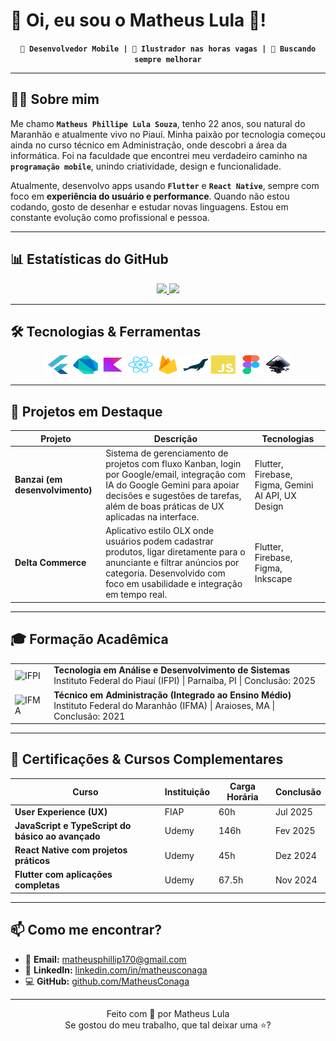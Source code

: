 # 👋 Oi, eu sou o Matheus Lula 🦑!

<div align="center">

  **` 📱 Desenvolvedor Mobile | 🎨 Ilustrador nas horas vagas | 🚀 Buscando sempre melhorar `**

</div>

---

## 🧑‍💻 Sobre mim

Me chamo **`Matheus Phillipe Lula Souza`**, tenho 22 anos, sou natural do Maranhão e atualmente vivo no Piauí. Minha paixão por tecnologia começou ainda no curso técnico em Administração, onde descobri a área da informática. Foi na faculdade que encontrei meu verdadeiro caminho na **`programação mobile`**, unindo criatividade, design e funcionalidade.

Atualmente, desenvolvo apps usando **`Flutter`** e **`React Native`**, sempre com foco em **experiência do usuário e performance**. Quando não estou codando, gosto de desenhar e estudar novas linguagens. Estou em constante evolução como profissional e pessoa.

---

## 📊 Estatísticas do GitHub

<div align="center">
  <a href="https://github.com/MatheusConaga">
    <img height="150em" src="https://github-readme-stats.vercel.app/api?username=MatheusConaga&show_icons=true&theme=tokyonight&include_all_commits=true&count_private=true&border_radius=20"/>
    <img height="150em" src="https://github-readme-stats.vercel.app/api/top-langs/?username=MatheusConaga&layout=compact&langs_count=7&theme=tokyonight&border_radius=10"/>
  </a>
</div>

---

## 🛠️ Tecnologias & Ferramentas

<div align="center">
  <img alt="Flutter" title="Flutter" height="30" width="40" src="https://github.com/devicons/devicon/blob/master/icons/flutter/flutter-original.svg">
  <img alt="Dart" title="Dart" height="30" width="40" src="https://github.com/devicons/devicon/blob/master/icons/dart/dart-original.svg">
  <img alt="Kotlin" title="Kotlin" height="30" width="40" src="https://github.com/devicons/devicon/blob/master/icons/kotlin/kotlin-original.svg">
  <img alt="React" title="React Native" height="30" width="40" src="https://github.com/devicons/devicon/blob/master/icons/react/react-original.svg">
  <img alt="Firebase" title="Firebase" height="30" width="40" src="https://github.com/devicons/devicon/blob/master/icons/firebase/firebase-original.svg">
  <img alt="MariaDB" title="MariaDB" height="30" width="40" src="https://github.com/devicons/devicon/blob/master/icons/mariadb/mariadb-original.svg">
  <img alt="JavaScript" title="JavaScript" height="30" width="40" src="https://raw.githubusercontent.com/devicons/devicon/master/icons/javascript/javascript-plain.svg">
  <img alt="Figma" title="Figma" height="30" width="40" src="https://github.com/devicons/devicon/blob/master/icons/figma/figma-original.svg">
  <img alt="Inkscape" title="Inkscape" height="30" width="40" src="https://github.com/devicons/devicon/blob/master/icons/inkscape/inkscape-original.svg">
</div>

---

## 🚀 Projetos em Destaque

| Projeto | Descrição | Tecnologias |
|--------|-----------|-------------|
| **Banzai (em desenvolvimento)** | Sistema de gerenciamento de projetos com fluxo Kanban, login por Google/email, integração com IA do Google Gemini para apoiar decisões e sugestões de tarefas, além de boas práticas de UX aplicadas na interface. | Flutter, Firebase, Figma, Gemini AI API, UX Design |
| **Delta Commerce** | Aplicativo estilo OLX onde usuários podem cadastrar produtos, ligar diretamente para o anunciante e filtrar anúncios por categoria. Desenvolvido com foco em usabilidade e integração em tempo real. | Flutter, Firebase, Figma, Inkscape |

---

## 🎓 Formação Acadêmica

<div align="center">
<table>
  <tr>
    <td><img height="80px" width="80px" alt="IFPI" src="https://encrypted-tbn0.gstatic.com/images?q=tbn:ANd9GcSxcRVjeg_4VBl6L9DIpY2KPglLPA7ITm5Axw&s"/></td>
    <td>
      <strong>Tecnologia em Análise e Desenvolvimento de Sistemas</strong><br>
      Instituto Federal do Piauí (IFPI) | Parnaíba, PI | Conclusão: 2025
    </td>
  </tr>
  <tr>
    <td><img height="80px" width="80px" alt="IFMA" src="https://encrypted-tbn0.gstatic.com/images?q=tbn:ANd9GcTudH51uknTLGYrz6qZ-fHS7dnZsOqH7rFyVg&s"/></td>
    <td>
      <strong>Técnico em Administração (Integrado ao Ensino Médio)</strong><br>
      Instituto Federal do Maranhão (IFMA) | Araioses, MA | Conclusão: 2021
    </td>
  </tr>
</table>
</div>

---

## 🧾 Certificações & Cursos Complementares

<div align="center">
 
| Curso | Instituição | Carga Horária | Conclusão |
|-------|-------------|----------------|-----------|
| **User Experience (UX)** | FIAP | 60h | Jul 2025 |
| **JavaScript e TypeScript do básico ao avançado** | Udemy | 146h | Fev 2025 |
| **React Native com projetos práticos** | Udemy | 45h | Dez 2024 |
| **Flutter com aplicações completas** | Udemy | 67.5h | Nov 2024 |

</div>
 
---

## 📫 Como me encontrar?

- 📧 **Email:** matheusphillip170@gmail.com  
- 💼 **LinkedIn:** [linkedin.com/in/matheusconaga](https://www.linkedin.com/in/matheusconaga)
- 💻 **GitHub:** [github.com/MatheusConaga](https://github.com/MatheusConaga)

---

<div align="center">

Feito com 💙 por Matheus Lula  
Se gostou do meu trabalho, que tal deixar uma ⭐️?

</div>
